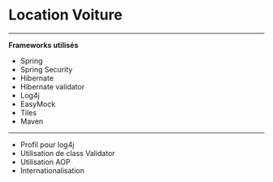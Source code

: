 Location Voiture
================

----------------------------------------------------
**Frameworks utilisés**

* Spring
* Spring Security
* Hibernate
* Hibernate validator
* Log4j
* EasyMock
* Tiles
* Maven



------------------------------------------------------
* Profil pour log4j
* Utilisation de class Validator
* Utilisation AOP
* Internationalisation

